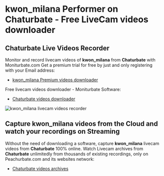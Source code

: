 # kwon_milana Performer on Chaturbate - Free LiveCam videos downloader

## Chaturbate Live Videos Recorder

Monitor and record livecam videos of **kwon_milana** from **Chaturbate** with Moniturbate.com
Get a premium trial for free by just and only registering with your Email address:
* [kwon_milana Premium videos downloader](https://moniturbate.com/request-demo-licence-key.html)

Free livecam videos downloader - Moniturbate Software:
* [Chaturbate videos downloader](https://moniturbate.com/moniturbate-download-software.html)

![kwon_milana livecam videos recorder](https://peachurnet.com/templates/moniturbate-software.png)


## Capture kwon_milana videos from the Cloud and watch your recordings on Streaming

Without the need of downloading a software, capture **kwon_milana** livecam videos from **Chaturbate** 100% online.
Watch Livecam archives from **Chaturbate** unlimitedly from thousands of existing recordings, only on Peachurbate.com and its websites network:
* [Chaturbate videos archives](https://peachurnet.com/)